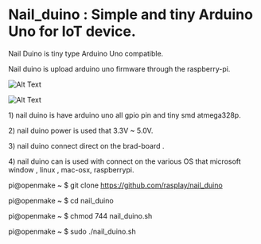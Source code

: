 # Nail_duino : Simple and tiny Arduino Uno for IoT device.
Nail Duino is tiny type Arduino Uno compatible.<p>
Nail duino is upload arduino uno firmware through the raspberry-pi. 

![Alt Text](http://www.rasplay.org/wp-content/uploads/nail_duino-e1425693930727.jpg)

![Alt Text](http://www.rasplay.org/wp-content/uploads/KakaoTalk_20150307_104915906-e1425694074851.jpg)

<p>1) nail duino is have arduino uno all gpio pin and tiny smd atmega328p.</p>
<p>2) nail duino power is used  that 3.3V ~ 5.0V.</p>
<p>3) nail duino connect direct on the brad-board .</p>
<p>4) nail duino can is used with connect on the various OS that microsoft window , linux , mac-osx, raspberrypi.</p>



pi@openmake ~ $ git clone https://github.com/rasplay/nail_duino

pi@openmake ~ $ cd nail_duino

pi@openmake ~ $ chmod 744 nail_duino.sh

pi@openmake ~ $ sudo ./nail_duino.sh
